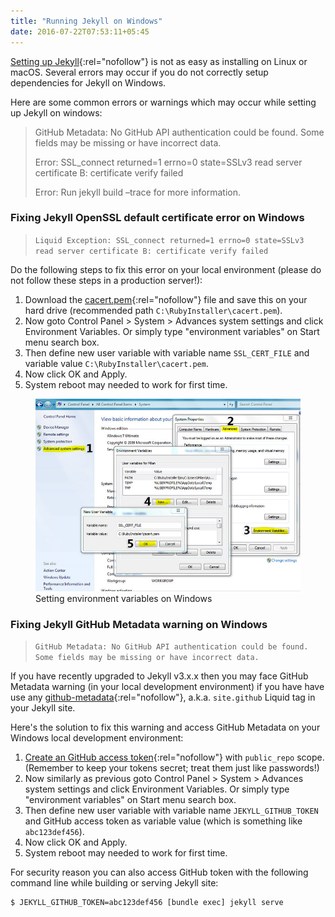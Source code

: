```yaml
---
title: "Running Jekyll on Windows"
date: 2016-07-22T07:53:11+05:45
---
```


[Setting up Jekyll](https://jekyllrb.com/docs/windows/){:rel="nofollow"} is not as easy as installing on Linux or macOS. Several errors may occur if you do not correctly setup dependencies for Jekyll on Windows.

Here are some common errors or warnings which may occur while setting up Jekyll on windows:

> GitHub Metadata: No GitHub API authentication could be found. Some fields may be missing or have incorrect data.
>
> Error: SSL_connect returned=1 errno=0 state=SSLv3 read server certificate B: certificate verify failed
>
> Error: Run jekyll build –trace for more information.

### Fixing Jekyll OpenSSL default certificate error on Windows

> `Liquid Exception: SSL_connect returned=1 errno=0 state=SSLv3 read server certificate B: certificate verify failed`

Do the following steps to fix this error on your local environment (please do not follow these steps in a production server!):

1. Download the [cacert.pem](http://curl.haxx.se/ca/cacert.pem){:rel="nofollow"} file and save this on your hard drive (recommended path `C:\RubyInstaller\cacert.pem`).
2. Now goto Control Panel > System > Advances system settings and click Environment Variables. Or simply type "environment variables" on Start menu search box.
3. Then define new user variable with variable name `SSL_CERT_FILE` and variable value `C:\RubyInstaller\cacert.pem`.
4. Now click OK and Apply.
5. System reboot may needed to work for first time.

<figure>
  <a href="/uploads/20160722-setting-environment-variables-on-windows.jpg">
    <img src="/uploads/20160722-setting-environment-variables-on-windows.jpg" alt="Setting environment variables on Windows">
  </a>
  <figcaption>Setting environment variables on Windows</figcaption>
</figure>

### Fixing Jekyll GitHub Metadata warning on Windows

> `GitHub Metadata: No GitHub API authentication could be found. Some fields may be missing or have incorrect data.`

If you have recently upgraded to Jekyll v3.x.x then you may face GitHub Metadata warning (in your local development environment) if you have have use any [github-metadata](https://github.com/jekyll/github-metadata){:rel="nofollow"}, a.k.a. `site.github` Liquid tag in your Jekyll site.

Here's the solution to fix this warning and access GitHub Metadata on your Windows local development environment:

1. [Create an GitHub access token](https://help.github.com/articles/creating-an-access-token-for-command-line-use/){:rel="nofollow"} with `public_repo` scope. (Remember to keep your tokens secret; treat them just like passwords!)
2. Now similarly as previous goto Control Panel > System > Advances system settings and click Environment Variables. Or simply type "environment variables" on Start menu search box.
3. Then define new user variable with variable name `JEKYLL_GITHUB_TOKEN` and GitHub access token as variable value (which is something like `abc123def456`).
4. Now click OK and Apply.
5. System reboot may needed to work for first time.

For security reason you can also access GitHub token with the following command line while building or serving Jekyll site:

```bash
$ JEKYLL_GITHUB_TOKEN=abc123def456 [bundle exec] jekyll serve
```
